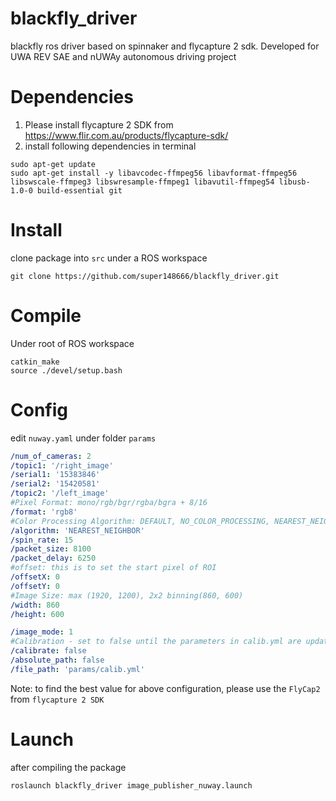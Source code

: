 # blackfly_driver
blackfly ros driver based on spinnaker and flycapture 2 sdk. Developed for UWA REV SAE and nUWAy autonomous driving project

# Dependencies

1. Please install flycapture 2 SDK from https://www.flir.com.au/products/flycapture-sdk/
2. install following dependencies in terminal
```
sudo apt-get update
sudo apt-get install -y libavcodec-ffmpeg56 libavformat-ffmpeg56 libswscale-ffmpeg3 libswresample-ffmpeg1 libavutil-ffmpeg54 libusb-1.0-0 build-essential git
```

# Install
clone package into `src` under a ROS workspace
```
git clone https://github.com/super148666/blackfly_driver.git
```

# Compile
Under root of ROS workspace
```
catkin_make
source ./devel/setup.bash
```

# Config
edit `nuway.yaml` under folder `params`
```yaml
/num_of_cameras: 2
/topic1: '/right_image'
/serial1: '15383846'
/serial2: '15420581'
/topic2: '/left_image'
#Pixel Format: mono/rgb/bgr/rgba/bgra + 8/16
/format: 'rgb8'
#Color Processing Algorithm: DEFAULT, NO_COLOR_PROCESSING, NEAREST_NEIGHBOR, EDGE_SENSING, HQ_LINEAR, RIGOROUS, IPP, DIRECTIONAL_FILTER
/algorithm: 'NEAREST_NEIGHBOR'
/spin_rate: 15
/packet_size: 8100
/packet_delay: 6250
#offset: this is to set the start pixel of ROI
/offsetX: 0
/offsetY: 0
#Image Size: max (1920, 1200), 2x2 binning(860, 600)
/width: 860
/height: 600

/image_mode: 1
#Calibration - set to false until the parameters in calib.yml are updated properly
/calibrate: false
/absolute_path: false
/file_path: 'params/calib.yml'
```
Note: to find the best value for above configuration, please use the `FlyCap2` from `flycapture 2 SDK`

# Launch
after compiling the package
```
roslaunch blackfly_driver image_publisher_nuway.launch
```